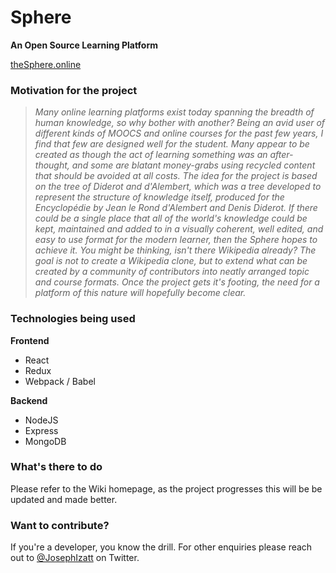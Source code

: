 # **Sphere**
**An Open Source Learning Platform**

[theSphere.online](https://www.thesphere.online)

### Motivation for the project

> _Many online learning platforms exist today spanning the breadth of human knowledge, so why bother with another? Being an avid user of different kinds of MOOCS and online courses for the past few years, I find that few are designed well for the student. Many appear to be created as though the act of learning something was an after-thought, and some are blatant money-grabs using recycled content that should be avoided at all costs. The idea for the project is based on the tree of Diderot and d'Alembert, which was a tree developed to represent the structure of knowledge itself, produced for the Encyclopédie by Jean le Rond d'Alembert and Denis Diderot. If there could be a single place that all of the world's knowledge could be kept, maintained and added to in a visually coherent, well edited, and easy to use format for the modern learner, then the Sphere hopes to achieve it. You might be thinking, isn't there Wikipedia already? The goal is not to create a Wikipedia clone, but to extend what can be created by a community of contributors into neatly arranged topic and course formats. Once the project gets it's footing, the need for a platform of this nature will hopefully become clear._


### Technologies being used

**Frontend**
* React
* Redux
* Webpack / Babel

**Backend**
* NodeJS
* Express
* MongoDB

### What's there to do

Please refer to the Wiki homepage, as the project progresses this will be be updated and made better.

### Want to contribute?

If you're a developer, you know the drill. For other enquiries please reach out to [@JosephIzatt](https://twitter.com/JosephIzatt) on Twitter. 

